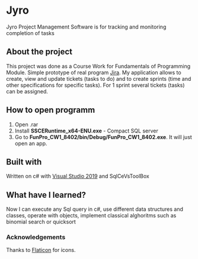 # Jyro
Jyro Project Management Software is for tracking and monitoring completion of tasks
## About the project
This project was done as a Course Work for Fundamentals of Programming Module. Simple prototype of real program <a href="https://www.atlassian.com/ru/software/jira">Jira</a>. My application allows to create, view and update tickets (tasks to do) and to create sprints (time and other specifications for specific tasks). For 1 sprint several tickets (tasks) can be assigned. 
## How to open programm
<ol>
<li>Open .rar </li>
<li>Install <b>SSCERuntime_x64-ENU.exe</b> - Compact SQL server</li>
<li>Go to <b>FunPro_CW1_8402/bin/Debug/FunPro_CW1_8402.exe</b>. It will just open an app.</li></ol>

## Built with
Written on c# with <a href="https://visualstudio.microsoft.com/ru/downloads/" target="_blank">Visual Studio 2019</a>
and SqlCeVsToolBox
## What have I learned?
Now I can execute any Sql query in c#, use different data structures and classes, operate with objects, implement classical alghoritms such as binomial search or quicksort
### Acknowledgements
Thanks to <a href="https://www.flaticon.com">Flaticon</a> for icons.
